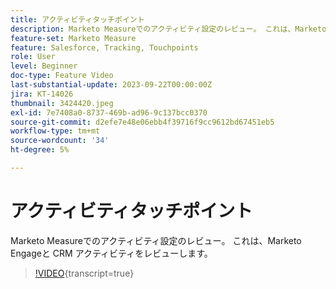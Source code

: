 ```yaml
---
title: アクティビティタッチポイント
description: Marketo Measureでのアクティビティ設定のレビュー。 これは、Marketo Engageと CRM アクティビティをレビューします。
feature-set: Marketo Measure
feature: Salesforce, Tracking, Touchpoints
role: User
level: Beginner
doc-type: Feature Video
last-substantial-update: 2023-09-22T00:00:00Z
jira: KT-14026
thumbnail: 3424420.jpeg
exl-id: 7e7408a0-8737-469b-ad96-9c137bcc0370
source-git-commit: d2efe7e48e06ebb4f39716f9cc9612bd67451eb5
workflow-type: tm+mt
source-wordcount: '34'
ht-degree: 5%

---
```


# アクティビティタッチポイント

Marketo Measureでのアクティビティ設定のレビュー。 これは、Marketo Engageと CRM アクティビティをレビューします。

>[!VIDEO](https://video.tv.adobe.com/v/3424420/?learn=on){transcript=true}
